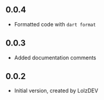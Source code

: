 ## 0.0.4

- Formatted code with `dart format`

## 0.0.3

- Added documentation comments

## 0.0.2

- Initial version, created by LolzDEV
